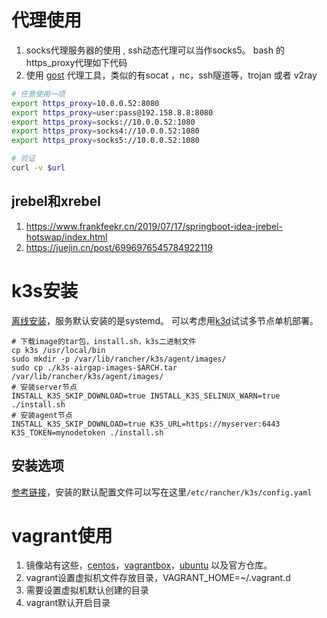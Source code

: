 # 代理使用

1. socks代理服务器的使用 , ssh动态代理可以当作socks5。 bash 的https_proxy代理如下代码
2. 使用 [gost](https://github.com/ginuerzh/gost) 代理工具，类似的有socat ，nc，ssh隧道等，trojan 或者 v2ray

```bash
# 任意使用一项
export https_proxy=10.0.0.52:8080
export https_proxy=user:pass@192.158.8.8:8080
export https_proxy=socks://10.0.0.52:1080
export https_proxy=socks4://10.0.0.52:1080
export https_proxy=socks5://10.0.0.52:1080

# 验证
curl -v $url
```

## jrebel和xrebel

1. https://www.frankfeekr.cn/2019/07/17/springboot-idea-jrebel-hotswap/index.html
2. https://juejin.cn/post/6996976545784922119

# k3s安装

[离线安装](https://docs.rancher.cn/docs/k3s/installation/airgap/_index/)，服务默认安装的是systemd。 可以考虑用[k3d](https://github.com/rancher/k3d)试试多节点单机部署。

```shell
# 下载image的tar包，install.sh，k3s二进制文件
cp k3s /usr/local/bin
sudo mkdir -p /var/lib/rancher/k3s/agent/images/
sudo cp ./k3s-airgap-images-$ARCH.tar /var/lib/rancher/k3s/agent/images/
# 安装server节点
INSTALL_K3S_SKIP_DOWNLOAD=true INSTALL_K3S_SELINUX_WARN=true ./install.sh
# 安装agent节点
INSTALL_K3S_SKIP_DOWNLOAD=true K3S_URL=https://myserver:6443 K3S_TOKEN=mynodetoken ./install.sh

```

## 安装选项

[参考链接](https://docs.rancher.cn/docs/k3s/installation/install-options/_index)，安装的默认配置文件可以写在这里`/etc/rancher/k3s/config.yaml`

# vagrant使用

1. 镜像站有这些，[centos](https://cloud.centos.org/centos/)，[vagrantbox](http://www.vagrantbox.es/)，[ubuntu](http://cloud-images.ubuntu.com/) 以及官方仓库。
2. vagrant设置虚拟机文件存放目录，VAGRANT_HOME=~/.vagrant.d
3. 需要设置虚拟机默认创建的目录
4. vagrant默认开启目录
